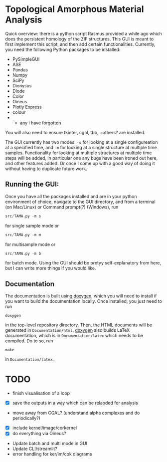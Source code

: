 # Topological Amorphous Material Analysis

Quick overview: there is a python script Rasmus provided a while ago which does the persistent homology of the ZIF structures. This GUI is meant to first implement this script, and then add certain functionalities. Currently, you need the following Python packages to be installed:
* PySimpleGUI
* ASE
* Pandas
* Numpy
* SciPy
* Dionysus
* Diode
* Color
* Oineus
* Plotly Express
* colour
* + any i have forgotten

You will also need to ensure tkinter, cgal, tbb, +others? are installed. 

The GUI currently has two modes: `-s` for looking at a single configureation at a specified time, and `-m` for looking at a single structure at multiple time samples. Functionality for looking at multiple structures at multiple time steps will be added, in particular one any bugs have been ironed out here, and other features added. Or once I come up with a good way of doing it without having to duplicate future work.

## Running the GUI:
Once you have all the packages installed and are in your python environment of choice, navigate to the GUI directory, and from a terminal (on Mac/Linux) or Command prompt(?) (Windows), run 
```python
src/TAMA.py -m s
```
for single sample mode or 

```python
src/TAMA.py -m m
```
for multisample mode or 
```python
src/TAMA.py -m b
```
for batch mode.	
Using the GUI should be pretyy self-explanatory from here, but I can write more things if you would like.

## Documentation
The documentation is built using [doxygen](https://www.doxygen.nl/), which you will need to install if you want to build the documentation locally. Once installed, you just need to run 
```shell
doxygen
```
in the top-level repository directory. Then, the HTML documents will be generated in `Documentation/html`. [doxygen](https://www.doxygen.nl/) also builds LaTeX documentation, which is in `Documentation/latex` which needs to be compiled. Do to so, run 

```
make
``` 
in `Documentation/latex`.


# TODO
- finish visualisation of a loop
- [X] save the outputs in a way which can be relaoded for analysis
-  move away from CGAL? (understand alpha complexes and do periodically?)
- [X] include kernel/image/corkernel
- [X] do everything via Oineus?
-  Update batch and multi mode in GUI
-  Update CLI/streamlit?
- error handling for ker/im/cok diagrams 
  
